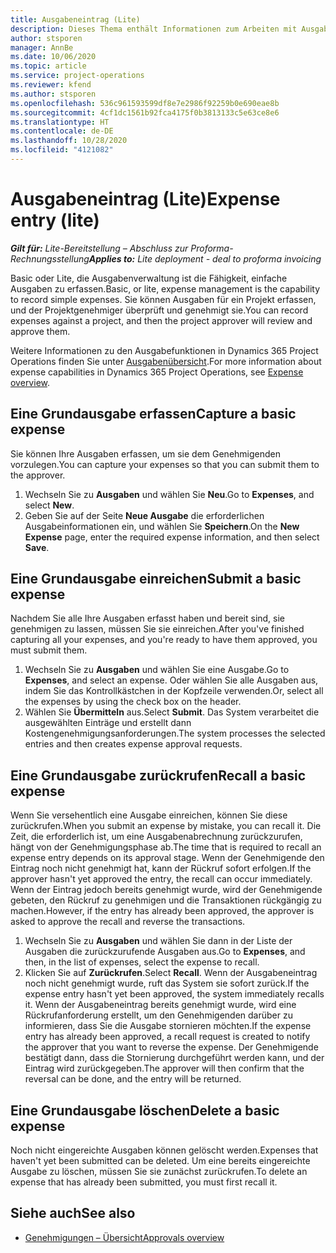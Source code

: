 ```yaml
---
title: Ausgabeneintrag (Lite)
description: Dieses Thema enthält Informationen zum Arbeiten mit Ausgabeneintrag in einer Lite-Bereitstellung.
author: stsporen
manager: AnnBe
ms.date: 10/06/2020
ms.topic: article
ms.service: project-operations
ms.reviewer: kfend
ms.author: stsporen
ms.openlocfilehash: 536c961593599df8e7e2986f92259b0e690eae8b
ms.sourcegitcommit: 4cf1dc1561b92fca4175f0b3813133c5e63ce8e6
ms.translationtype: HT
ms.contentlocale: de-DE
ms.lasthandoff: 10/28/2020
ms.locfileid: "4121082"
---
```

# <a name="expense-entry-lite"></a><span data-ttu-id="f8ad2-103">Ausgabeneintrag (Lite)</span><span class="sxs-lookup"><span data-stu-id="f8ad2-103">Expense entry (lite)</span></span>

<span data-ttu-id="f8ad2-104">_**Gilt für:** Lite-Bereitstellung – Abschluss zur Proforma-Rechnungsstellung_</span><span class="sxs-lookup"><span data-stu-id="f8ad2-104">_**Applies to:** Lite deployment - deal to proforma invoicing_</span></span>

<span data-ttu-id="f8ad2-105">Basic oder Lite, die Ausgabenverwaltung ist die Fähigkeit, einfache Ausgaben zu erfassen.</span><span class="sxs-lookup"><span data-stu-id="f8ad2-105">Basic, or lite, expense management is the capability to record simple expenses.</span></span> <span data-ttu-id="f8ad2-106">Sie können Ausgaben für ein Projekt erfassen, und der Projektgenehmiger überprüft und genehmigt sie.</span><span class="sxs-lookup"><span data-stu-id="f8ad2-106">You can record expenses against a project, and then the project approver will review and approve them.</span></span>

<span data-ttu-id="f8ad2-107">Weitere Informationen zu den Ausgabefunktionen in Dynamics 365 Project Operations finden Sie unter [Ausgabenübersicht](expense-overview.md).</span><span class="sxs-lookup"><span data-stu-id="f8ad2-107">For more information about expense capabilities in Dynamics 365 Project Operations, see [Expense overview](expense-overview.md).</span></span>

## <a name="capture-a-basic-expense"></a><span data-ttu-id="f8ad2-108">Eine Grundausgabe erfassen</span><span class="sxs-lookup"><span data-stu-id="f8ad2-108">Capture a basic expense</span></span>

<span data-ttu-id="f8ad2-109">Sie können Ihre Ausgaben erfassen, um sie dem Genehmigenden vorzulegen.</span><span class="sxs-lookup"><span data-stu-id="f8ad2-109">You can capture your expenses so that you can submit them to the approver.</span></span>

1. <span data-ttu-id="f8ad2-110">Wechseln Sie zu **Ausgaben** und wählen Sie **Neu**.</span><span class="sxs-lookup"><span data-stu-id="f8ad2-110">Go to **Expenses**, and select **New**.</span></span>
2. <span data-ttu-id="f8ad2-111">Geben Sie auf der Seite **Neue Ausgabe** die erforderlichen Ausgabeinformationen ein, und wählen Sie **Speichern**.</span><span class="sxs-lookup"><span data-stu-id="f8ad2-111">On the **New Expense** page, enter the required expense information, and then select **Save**.</span></span>

## <a name="submit-a-basic-expense"></a><span data-ttu-id="f8ad2-112">Eine Grundausgabe einreichen</span><span class="sxs-lookup"><span data-stu-id="f8ad2-112">Submit a basic expense</span></span>

<span data-ttu-id="f8ad2-113">Nachdem Sie alle Ihre Ausgaben erfasst haben und bereit sind, sie genehmigen zu lassen, müssen Sie sie einreichen.</span><span class="sxs-lookup"><span data-stu-id="f8ad2-113">After you've finished capturing all your expenses, and you're ready to have them approved, you must submit them.</span></span>

1. <span data-ttu-id="f8ad2-114">Wechseln Sie zu **Ausgaben** und wählen Sie eine Ausgabe.</span><span class="sxs-lookup"><span data-stu-id="f8ad2-114">Go to **Expenses**, and select an expense.</span></span> <span data-ttu-id="f8ad2-115">Oder wählen Sie alle Ausgaben aus, indem Sie das Kontrollkästchen in der Kopfzeile verwenden.</span><span class="sxs-lookup"><span data-stu-id="f8ad2-115">Or, select all the expenses by using the check box on the header.</span></span>
2. <span data-ttu-id="f8ad2-116">Wählen Sie **Übermitteln** aus.</span><span class="sxs-lookup"><span data-stu-id="f8ad2-116">Select **Submit**.</span></span> <span data-ttu-id="f8ad2-117">Das System verarbeitet die ausgewählten Einträge und erstellt dann Kostengenehmigungsanforderungen.</span><span class="sxs-lookup"><span data-stu-id="f8ad2-117">The system processes the selected entries and then creates expense approval requests.</span></span>

## <a name="recall-a-basic-expense"></a><span data-ttu-id="f8ad2-118">Eine Grundausgabe zurückrufen</span><span class="sxs-lookup"><span data-stu-id="f8ad2-118">Recall a basic expense</span></span>

<span data-ttu-id="f8ad2-119">Wenn Sie versehentlich eine Ausgabe einreichen, können Sie diese zurückrufen.</span><span class="sxs-lookup"><span data-stu-id="f8ad2-119">When you submit an expense by mistake, you can recall it.</span></span> <span data-ttu-id="f8ad2-120">Die Zeit, die erforderlich ist, um eine Ausgabenabrechnung zurückzurufen, hängt von der Genehmigungsphase ab.</span><span class="sxs-lookup"><span data-stu-id="f8ad2-120">The time that is required to recall an expense entry depends on its approval stage.</span></span>  <span data-ttu-id="f8ad2-121">Wenn der Genehmigende den Eintrag noch nicht genehmigt hat, kann der Rückruf sofort erfolgen.</span><span class="sxs-lookup"><span data-stu-id="f8ad2-121">If the approver hasn't yet approved the entry, the recall can occur immediately.</span></span> <span data-ttu-id="f8ad2-122">Wenn der Eintrag jedoch bereits genehmigt wurde, wird der Genehmigende gebeten, den Rückruf zu genehmigen und die Transaktionen rückgängig zu machen.</span><span class="sxs-lookup"><span data-stu-id="f8ad2-122">However, if the entry has already been approved, the approver is asked to approve the recall and reverse the transactions.</span></span>

1. <span data-ttu-id="f8ad2-123">Wechseln Sie zu **Ausgaben** und wählen Sie dann in der Liste der Ausgaben die zurückzurufende Ausgaben aus.</span><span class="sxs-lookup"><span data-stu-id="f8ad2-123">Go to **Expenses**, and then, in the list of expenses, select the expense to recall.</span></span>
2. <span data-ttu-id="f8ad2-124">Klicken Sie auf **Zurückrufen**.</span><span class="sxs-lookup"><span data-stu-id="f8ad2-124">Select **Recall**.</span></span> <span data-ttu-id="f8ad2-125">Wenn der Ausgabeneintrag noch nicht genehmigt wurde, ruft das System sie sofort zurück.</span><span class="sxs-lookup"><span data-stu-id="f8ad2-125">If the expense entry hasn't yet been approved, the system immediately recalls it.</span></span> <span data-ttu-id="f8ad2-126">Wenn der Ausgabeneintrag bereits genehmigt wurde, wird eine Rückrufanforderung erstellt, um den Genehmigenden darüber zu informieren, dass Sie die Ausgabe stornieren möchten.</span><span class="sxs-lookup"><span data-stu-id="f8ad2-126">If the expense entry has already been approved, a recall request is created to notify the approver that you want to reverse the expense.</span></span> <span data-ttu-id="f8ad2-127">Der Genehmigende bestätigt dann, dass die Stornierung durchgeführt werden kann, und der Eintrag wird zurückgegeben.</span><span class="sxs-lookup"><span data-stu-id="f8ad2-127">The approver will then confirm that the reversal can be done, and the entry will be returned.</span></span>

## <a name="delete-a-basic-expense"></a><span data-ttu-id="f8ad2-128">Eine Grundausgabe löschen</span><span class="sxs-lookup"><span data-stu-id="f8ad2-128">Delete a basic expense</span></span>

<span data-ttu-id="f8ad2-129">Noch nicht eingereichte Ausgaben können gelöscht werden.</span><span class="sxs-lookup"><span data-stu-id="f8ad2-129">Expenses that haven't yet been submitted can be deleted.</span></span> <span data-ttu-id="f8ad2-130">Um eine bereits eingereichte Ausgabe zu löschen, müssen Sie sie zunächst zurückrufen.</span><span class="sxs-lookup"><span data-stu-id="f8ad2-130">To delete an expense that has already been submitted, you must first recall it.</span></span>

## <a name="see-also"></a><span data-ttu-id="f8ad2-131">Siehe auch</span><span class="sxs-lookup"><span data-stu-id="f8ad2-131">See also</span></span>

- [<span data-ttu-id="f8ad2-132">Genehmigungen – Übersicht</span><span class="sxs-lookup"><span data-stu-id="f8ad2-132">Approvals overview</span></span>](../approvals/approvals-overview.md)
